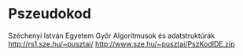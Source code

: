 # Pszeudokod
Széchenyi István Egyetem Győr Algoritmusok és adatstruktúrák
http://rs1.sze.hu/~pusztai/
http://www.sze.hu/~pusztai/PszKodIDE.zip

